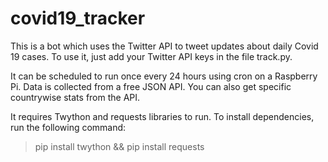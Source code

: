 # covid19_tracker
This is a bot which uses the Twitter API to tweet updates about daily Covid 19 cases.
To use it, just add your Twitter API keys in the file track.py.


It can be scheduled to run once every 24 hours using cron on a Raspberry Pi.
Data is collected from a free JSON API. You can also get specific countrywise stats from the API.


It requires Twython and requests libraries to run.
To install dependencies, run the following command:
>pip install twython && pip install requests
